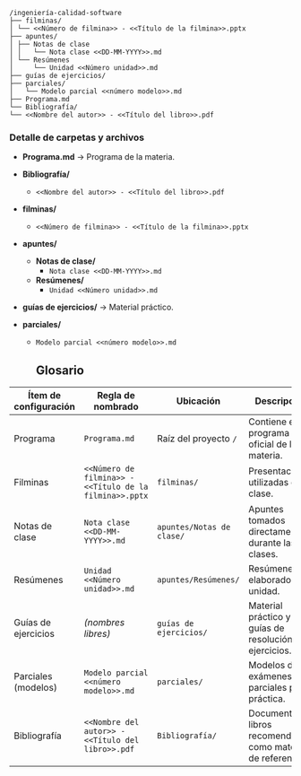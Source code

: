 ```text
/ingeniería-calidad-software
├── filminas/
│ └── <<Número de filmina>> - <<Título de la filmina>>.pptx
├── apuntes/
│ ├── Notas de clase
│ │   └── Nota clase <<DD-MM-YYYY>>.md
│ └── Resúmenes
│     └── Unidad <<Número unidad>>.md
├── guías de ejercicios/
├── parciales/
│   └── Modelo parcial <<número modelo>>.md
├── Programa.md
└── Bibliografía/
└── <<Nombre del autor>> - <<Título del libro>>.pdf
```

### Detalle de carpetas y archivos

- **Programa.md** → Programa de la materia.  
- **Bibliografía/**  
  - `<<Nombre del autor>> - <<Título del libro>>.pdf`  

- **filminas/**  
  - `<<Número de filmina>> - <<Título de la filmina>>.pptx`  

- **apuntes/**  
  - **Notas de clase/**  
    - `Nota clase <<DD-MM-YYYY>>.md`  
  - **Resúmenes/**  
    - `Unidad <<Número unidad>>.md`  

- **guías de ejercicios/** → Material práctico.  

- **parciales/**  
  - `Modelo parcial <<número modelo>>.md`  


    ## Glosario

| Ítem de configuración        | Regla de nombrado                                                          | Ubicación                                       | Descripción |
|-----------------------------|----------------------------------------------------------------------------|------------------------------------------------|-------------|
| Programa                    | `Programa.md`                                                              | Raíz del proyecto `/`                           | Contiene el programa oficial de la materia. |
| Filminas                    | `<<Número de filmina>> - <<Título de la filmina>>.pptx`                     | `filminas/`                                     | Presentaciones utilizadas en clase. |
| Notas de clase              | `Nota clase <<DD-MM-YYYY>>.md`                                              | `apuntes/Notas de clase/`                       | Apuntes tomados directamente durante las clases. |
| Resúmenes                   | `Unidad <<Número unidad>>.md`                                               | `apuntes/Resúmenes/`                             | Resúmenes elaborados por unidad. |
| Guías de ejercicios         | *(nombres libres)*                                                         | `guías de ejercicios/`                          | Material práctico y guías de resolución de ejercicios. |
| Parciales (modelos)         | `Modelo parcial <<número modelo>>.md`                                       | `parciales/`                                    | Modelos de exámenes parciales para práctica. |
| Bibliografía                | `<<Nombre del autor>> - <<Título del libro>>.pdf`                           | `Bibliografía/`                                  | Documentos y libros recomendados como material de referencia. |

